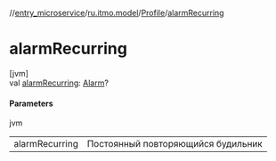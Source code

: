 //[entry_microservice](../../../index.md)/[ru.itmo.model](../index.md)/[Profile](index.md)/[alarmRecurring](alarm-recurring.md)

# alarmRecurring

[jvm]\
val [alarmRecurring](alarm-recurring.md): [Alarm](../-alarm/index.md)?

#### Parameters

jvm

| | |
|---|---|
| alarmRecurring | Постоянный повторяющийся будильник |